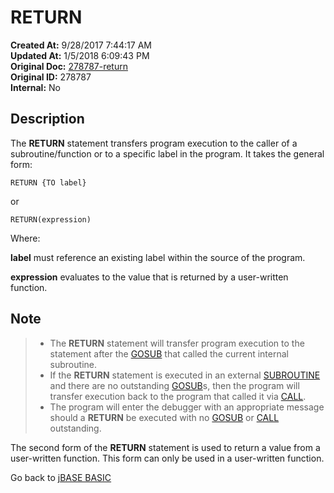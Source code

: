 # RETURN

**Created At:** 9/28/2017 7:44:17 AM  
**Updated At:** 1/5/2018 6:09:43 PM  
**Original Doc:** [278787-return](https://docs.jbase.com/36868-jbase-basic/278787-return)  
**Original ID:** 278787  
**Internal:** No  

## Description

The **RETURN** statement transfers program execution to the caller of a subroutine/function or to a specific label in the program. It takes the general form:

```
RETURN {TO label}
```

or

```
RETURN(expression)
```

Where:

**label** must reference an existing label within the source of the program.

**expression** evaluates to the value that is returned by a user-written function.

## Note

> - The **RETURN** statement will transfer program execution to the statement after the [GOSUB](./../gosub) that called the current internal subroutine.
> - If the **RETURN** statement is executed in an external [SUBROUTINE](./../subroutine) and there are no outstanding [GOSUB](./../gosub)s, then the program will transfer execution back to the program that called it via [CALL](./../call).
> - The program will enter the debugger with an appropriate message should a **RETURN** be executed with no [GOSUB](./../gosub) or [CALL](./../call) outstanding.

The second form of the **RETURN** statement is used to return a value from a user-written function. This form can only be used in a user-written function.

Go back to [jBASE BASIC](./../README.md)
